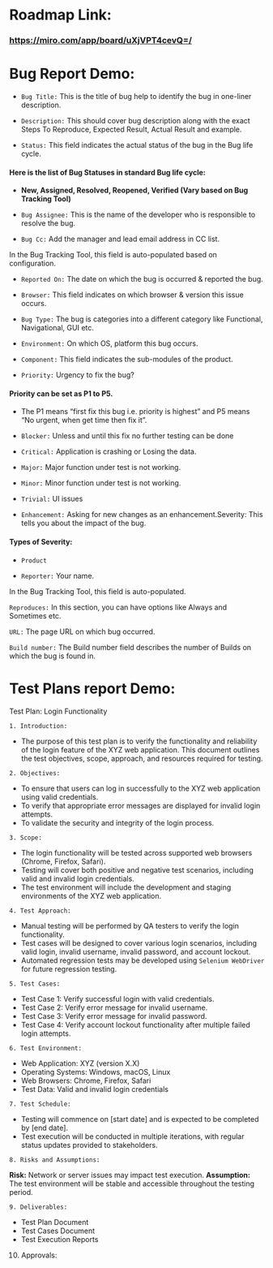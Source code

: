 # Roadmap Link:

### https://miro.com/app/board/uXjVPT4cevQ=/

# Bug Report Demo:

- `Bug Title:` This is the title of bug help to identify the bug in one-liner description.

- `Description:` This should cover bug description along with the exact Steps To Reproduce, Expected Result, Actual Result and example.

- `Status:` This field indicates the actual status of the bug in the Bug life cycle.

#### Here is the list of Bug Statuses in standard Bug life cycle:

- **New, Assigned, Resolved, Reopened, Verified (Vary based on Bug Tracking Tool)**

- `Bug Assignee:` This is the name of the developer who is responsible to resolve the bug.

- `Bug Cc:` Add the manager and lead email address in CC list.

In the Bug Tracking Tool, this field is auto-populated based on configuration.

- `Reported On:` The date on which the bug is occurred & reported the bug.

- `Browser:` This field indicates on which browser & version this issue occurs.

- `Bug Type:` The bug is categories into a different category like Functional, Navigational, GUI etc.

- `Environment:` On which OS, platform this bug occurs.

- `Component:` This field indicates the sub-modules of the product.

- `Priority:` Urgency to fix the bug?

#### Priority can be set as P1 to P5.

- The P1 means “first fix this bug i.e. priority is highest” and P5 means “No urgent, when get time then fix it”.

- `Blocker:` Unless and until this fix no further testing can be done

- `Critical:` Application is crashing or Losing the data.

- `Major:` Major function under test is not working.

- `Minor:` Minor function under test is not working.

- `Trivial:` UI issues

- `Enhancement:` Asking for new changes as an enhancement.Severity: This tells you about the impact of the bug.

#### Types of Severity:

- `Product`

- `Reporter:` Your name.

In the Bug Tracking Tool, this field is auto-populated.

`Reproduces:` In this section, you can have options like Always and Sometimes etc.


`URL:` The page URL on which bug occurred.

`Build number:` The Build number field describes the number of Builds on which the bug is found in.


#  Test Plans report Demo:

Test Plan: Login Functionality

`1. Introduction:`
- The purpose of this test plan is to verify the functionality and reliability of the login feature of the XYZ web application. This document outlines the test objectives, scope, approach, and resources required for testing.

`2. Objectives:`

- To ensure that users can log in successfully to the XYZ web application using valid credentials.
- To verify that appropriate error messages are displayed for invalid login attempts.
- To validate the security and integrity of the login process.
  
`3. Scope:`

- The login functionality will be tested across supported web browsers (Chrome, Firefox, Safari).
- Testing will cover both positive and negative test scenarios, including valid and invalid login credentials.
- The test environment will include the development and staging environments of the XYZ web application.

`4. Test Approach:`

- Manual testing will be performed by QA testers to verify the login functionality.
- Test cases will be designed to cover various login scenarios, including valid login, invalid username, invalid password, and account lockout.
- Automated regression tests may be developed using `Selenium WebDriver` for future regression testing.
  
`5. Test Cases:`

- Test Case 1: Verify successful login with valid credentials.
- Test Case 2: Verify error message for invalid username.
- Test Case 3: Verify error message for invalid password.
- Test Case 4: Verify account lockout functionality after multiple failed login attempts.

`6. Test Environment:`

- Web Application: XYZ (version X.X)
- Operating Systems: Windows, macOS, Linux
- Web Browsers: Chrome, Firefox, Safari
- Test Data: Valid and invalid login credentials
  
`7. Test Schedule:`

- Testing will commence on [start date] and is expected to be completed by [end date].
- Test execution will be conducted in multiple iterations, with regular status updates provided to stakeholders.

`8. Risks and Assumptions:`
  
**Risk:** Network or server issues may impact test execution.
**Assumption:** The test environment will be stable and accessible throughout the testing period.

`9. Deliverables:`

- Test Plan Document
- Test Cases Document
- Test Execution Reports

10. Approvals:


